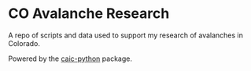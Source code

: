 # CO Avalanche Research

A repo of scripts and data used to support my research of avalanches in Colorado.

Powered by the [caic-python](https://github.com/gormaniac/caic-python) package.
